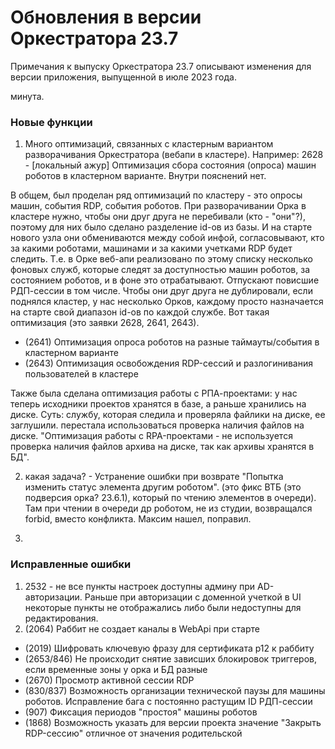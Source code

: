 # Обновления в версии Оркестратора 23.7

Примечания к выпуску Оркестратора 23.7 описывают изменения для версии приложения, выпущенной в июле 2023 года.

 минута. 

### Новые функции
1. Много оптимизаций, связанных с кластерным вариантом разворачивания Оркестратора (вебапи в кластере). Например: 
2628 - [локальный ажур] Оптимизация сбора состояния (опроса) машин роботов в кластерном варианте. Внутри пояснений нет.

В общем, был проделан ряд оптимизаций по кластеру - это опросы машин, события RDP, события роботов. 
При разворачивании Орка в кластере нужно, чтобы они друг друга не перебивали (кто - "они"?), поэтому для них было сделано разделение id-ов из базы. И на старте нового узла они обмениваются между собой инфой, согласовывают, кто за какими роботами, машинами и за какими учетками RDP будет следить. 
Т.е. в Орке веб-апи реализовано по этому списку несколько фоновых служб, которые следят за доступностью машин роботов, за состоянием роботов, и в фоне это отрабатывают. Отпускают повисшие РДП-сессии в том числе. Чтобы они друг друга не дублировали, если поднялся кластер, у нас несколько Орков, каждому просто назначается на старте свой диапазон id-ов по каждой службе. Вот такая оптимизация (это заявки 2628, 2641, 2643).
- (2641) Оптимизация опроса роботов на разные таймауты/события в кластерном варианте
- (2643) Оптимизация освобождения RDP-сессий и разлогинивания пользователей в кластере

Также была сделана оптимизация работы с РПА-проектами: у нас теперь исходники проектов хранятся в базе, а раньше хранились на диске. Суть: службу, которая следила и проверяла файлики на диске, ее заглушили. перестала использоваться проверка наличия файлов на диске.
"Оптимизация работы с RPA-проектами - не используется проверка наличия файлов архива на диске, так как архивы хранятся в БД".

2. какая задача? - Устранение ошибки при возврате "Попытка изменить статус элемента другим роботом". (это фикс ВТБ (это подверсия орка? 23.6.1), который по чтению элементов в очереди). Там при чтении в очереди др роботом, не из студии, возвращался forbid, вместо конфликта. Максим нашел, поправил.

3. 



### Исправленные ошибки
1. 2532 - не все пункты настроек доступны админу при AD-авторизации. Раньше при авторизации с доменной учеткой в UI некоторые пункты не отображались либо были недоступны для редактирования.
2. (2064) Раббит не создает каналы в WebApi при старте




- (2019) Шифровать ключевую фразу для сертификата p12 к раббиту
- (2653/846) Не происходит снятие зависших блокировок триггеров, если временные зоны у орка и БД разные
- (2670) Просмотр активной сессии RDP
- (830/837) Возможность организации технической паузы для машины роботов. Исправление бага с постоянно растущим ID РДП-сессии
- (907) Фиксация периодов "простоя" машины роботов
- (1868) Возможность указать для версии проекта значение "Закрыть RDP-сессию" отличное от значения родительской
